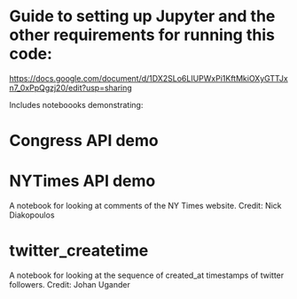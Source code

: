 # Guide to setting up Jupyter and the other requirements for running this code: 
https://docs.google.com/document/d/1DX2SLo6LIUPWxPi1KftMkiOXyGTTJxn7_0xPpQgzj20/edit?usp=sharing

Includes noteboooks demonstrating: 
# Congress API demo 

# NYTimes API demo 
A notebook for looking at comments of the NY Times website. Credit: Nick Diakopoulos

# twitter_createtime
A notebook for looking at the sequence of created_at timestamps of twitter followers. Credit: Johan Ugander
